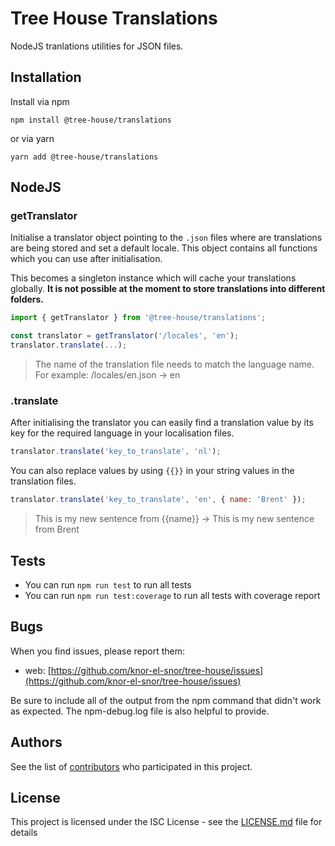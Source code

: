 # Tree House Translations

NodeJS tranlations utilities for JSON files.

## Installation

Install via npm

```shell
npm install @tree-house/translations
```

or via yarn

```shell
yarn add @tree-house/translations
```

## NodeJS

### getTranslator

Initialise a translator object pointing to the `.json` files where are translations are being stored and set a default locale. This object contains all functions which you can use after initialisation.

This becomes a singleton instance which will cache your translations globally. **It is not possible at the moment to store translations into different folders.**

```javascript
import { getTranslator } from '@tree-house/translations';

const translator = getTranslator('/locales', 'en');
translator.translate(...);
```

> The name of the translation file needs to match the language name.
> For example: /locales/en.json -> en

### .translate

After initialising the translator you can easily find a translation value by its key for the required language in your localisation files.

```javascript
translator.translate('key_to_translate', 'nl');
```

You can also replace values by using `{{}}` in your string values in the translation files.

```javascript
translator.translate('key_to_translate', 'en', { name: 'Brent' });
```

> This is my new sentence from {{name}} -> This is my new sentence from Brent

## Tests

- You can run `npm run test` to run all tests
- You can run `npm run test:coverage` to run all tests with coverage report

## Bugs

When you find issues, please report them:

- web: [https://github.com/knor-el-snor/tree-house/issues](https://github.com/knor-el-snor/tree-house/issues)

Be sure to include all of the output from the npm command that didn't work as expected. The npm-debug.log file is also helpful to provide.

## Authors

See the list of [contributors](https://github.com/knor-el-snor/tree-house/contributors) who participated in this project.

## License

This project is licensed under the ISC License - see the [LICENSE.md](LICENSE.md) file for details
